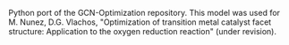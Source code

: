 Python port of the GCN-Optimization repository. This model was used for 
M. Nunez, D.G. Vlachos, "Optimization of transition metal catalyst facet structure: 
Application to the oxygen reduction reaction" (under revision).